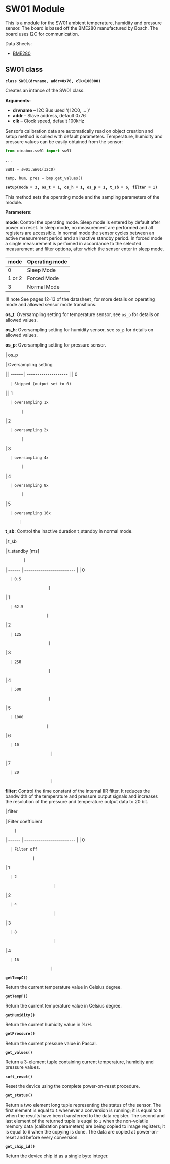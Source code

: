 # SW01 Module

This is a module for the SW01 ambient temperature, humidity and pressure sensor.
The board is based off the BME280 manufactured by Bosch.
The board uses I2C for communication.

Data Sheets:


* [BME280](https://ae-bst.resource.bosch.com/media/_tech/media/datasheets/BST-BME280_DS001-11.pdf)

## SW01 class


**`class SW01(drvname, addr=0x76, clk=100000)`**

Creates an intance of the SW01 class.


**Arguments:**

    
* **drvname** – I2C Bus used ‘( I2C0, … )’
* **addr** – Slave address, default 0x76
* **clk** – Clock speed, default 100kHz


Sensor’s calibration data are automatically read on object creation and setup method is called with default parameters. Temperature,
humidity and pressure values can be easily obtained from the sensor:

```py
from xinabox.sw01 import sw01

...

SW01 = sw01.SW01(I2C0)

temp, hum, pres = bmp.get_values()
```


**`setup(mode = 3, os_t = 1, os_h = 1, os_p = 1, t_sb = 6, filter = 1)`**

This method sets the operating mode and the sampling parameters of the module.

**Parameters**:

**mode**: Control the operating mode. Sleep mode is entered by default after power on reset. In sleep mode, no measurement are performed and all registers are accessible. In normal mode the sensor cycles between an active measurement period and an inactive standby period. In forced mode a single measurement is perfomed in accordance to the selected measurement and filter options, after which the sensor enter in sleep mode.

| mode   | Operating mode |
|--------|----------------|
| 0      | Sleep Mode     |
| 1 or 2 | Forced Mode    |
| 3      | Normal Mode    |

!!! note
	See pages 12-13 of the datasheet_ for more details on operating mode and allowed sensor mode transitions.

**os_t**: Oversampling setting for temperature sensor, see ```os_p``` for details on allowed values.

**os_h**: Oversampling setting for humidity sensor, see ```os_p``` for details on allowed values.

**os_p**: Oversampling setting for pressure sensor.

| os_p

   | Oversampling setting

 |
| ------ | -------------------- |
| 0

      | Skipped (output set to 0)

 |
| 1

      | oversampling 1x

           |
| 2

      | oversampling 2x

           |
| 3

      | oversampling 4x

           |
| 4

      | oversampling 8x

           |
| 5

      | oversampling 16x

          |
**t_sb**: Control the inactive duration t_standby in normal mode.

| t_sb

   | t_standby [ms]

            |
| ------ | ------------------------- |
| 0

      | 0.5

                       |
| 1

      | 62.5

                      |
| 2

      | 125

                       |
| 3

      | 250

                       |
| 4

      | 500

                       |
| 5

      | 1000

                      |
| 6

      | 10

                        |
| 7

      | 20

                        |
**filter**: Control the time constant of the internal IIR filter. It reduces the bandwidth of the temperature
and pressure output signals and increases the resolution of the pressure and temperature output data to 20 bit.

| filter

 | Filter coefficient

        |
| ------ | ------------------------- |
| 0

      | Filter off

                |
| 1

      | 2

                         |
| 2

      | 4

                         |
| 3

      | 8

                         |
| 4

      | 16

                        |

**`getTempC()`**

Return the current temperature value in Celsius degree.


**`getTempF()`**

Return the current temperature value in Celsius degree.


**`getHumidity()`**

Return the current humidity value in %rH.


**`getPressure()`**

Return the current pressure value in Pascal.


**`get_values()`**

Return a 3-element tuple containing current temperature, humidity and pressure values.


**`soft_reset()`**

Reset the device using the complete power-on-reset procedure.

**`get_status()`**

Return a two element long tuple representing the status of the sensor. The first element is equal to `1` whenever a conversion is running; it is equal
to `0` when the results have been transferred to the data register. The second and last element of the returned tuple is euqal to `1` when the
non-volatile memory data (calibration parameters) are being copied to image registers; it is equal to `0` when the copying is done. The data are copied
at power-on-reset and before every conversion.


**`get_chip_id()`**

Return the device chip id as a single byte integer.
<!--stackedit_data:
eyJoaXN0b3J5IjpbMjk2ODM5ODI4XX0=
-->